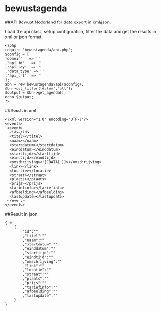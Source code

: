 bewustagenda
============

##API Bewust Nederland for data export in xml/json.

Load the api class, setup configuration, filter the data and get the results in xml or json format.

```
<?php
require 'bewustagenda/api.php';
$config = [
'domein'   => ''
,'api_id'   => ''
,'api_key'  => ''
,'data_type' => ''
,'api_url'  => ''
];
$bn = new bewustagenda\api($config);
$bn->set_filter('datum','all');
$output = $bn->get_agenda();
echo $output;
?>
```

##Result in xml

```
<?xml version="1.0" encoding="UTF-8"?>
<events>
 <event>
  <id></id>
  <titel></titel>
  <naam></naam>
  <startdatum></startdatum>
  <einddatum></einddatum>
  <starttijd></starttijd>
  <eindtijd></eindtijd>
  <omschrijving><![CDATA[ ]]></omschrijving>
  <link></link>
  <locatie></locatie>
  <straat></straat>
  <plaats></plaats>
  <prijs></prijs>
  <tariefinfo></tariefinfo>
  <afbeelding></afbeelding>
  <lastupdate></lastupdate>
 </event>
</events>
```

##Result in json

```
{"0"
	{
		"id":""
		,"titel":""
		,"naam":""
		,"startdatum":""
		,"einddatum":""
		,"starttijd":""
		,"eindtijd":""
		,"omschrijving":""
		,"link":""
		,"locatie":""
		,"straat":""
		,"plaats":""
		,"prijs":""
		,"tariefinfo":""
		,"afbeelding":""
		,"lastupdate":""
	}
}
```
